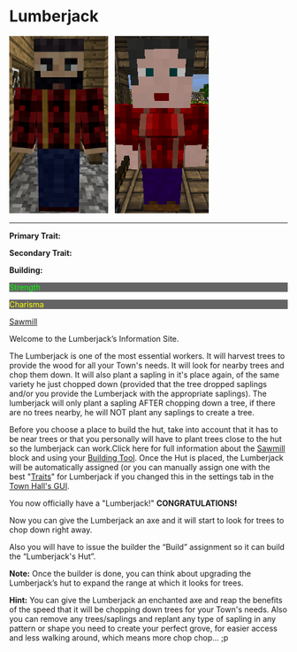 # Lumberjack

<div class="infobox box text-center">
<img src="../../assets/images/workers/Lumberjack_M.png" alt="Lumberjack Male" />&nbsp;&nbsp;&nbsp;<img src="../../assets/images/workers/Lumberjack_F.png" alt="Lumberjack female" />
<hr />
  <div class="row section-text text-left">
    <div class="col">
      <p><strong>Primary Trait:</strong></p>
      <p><strong>Secondary Trait:</strong></p>
      <p><strong>Building:</strong></p>
    </div>
    <div class="col">
      <p style="background-color:rgb(100, 100, 100); color:rgb(0, 255, 0);">Strength</p>
      <p style="background-color:rgb(100, 100, 100); color:rgb(255, 255, 0);">Charisma</p>
      <p><a href="../buildings/sawmill">Sawmill</a></p>
    </div>
  </div>
</div>

Welcome to the Lumberjack’s Information Site.

The Lumberjack is one of the most essential workers. It will harvest trees to provide the wood for all your Town's needs. It will look for nearby trees and chop them down. It will also plant a sapling in it's place again, of the same variety he just chopped down (provided that the tree dropped saplings and/or you provide the Lumberjack with the appropriate saplings). The lumberjack will only plant a sapling AFTER chopping down a tree, if there are no trees nearby, he will NOT plant any saplings to create a tree.
 
Before you choose a place to build the hut, take into account that it has to be near trees or that you personally will have to plant trees close to the hut so the lumberjack can work.Click here for full information about the [Sawmill](../../source/buildings/sawmill) block and using your [Building Tool](../../source/tutorials/building_tool). Once the Hut is placed, the Lumberjack will be automatically assigned (or you can manually assign one with the best "[Traits](../../source/tutorials/worker_info)" for Lumberjack if you changed this in the settings tab in the [Town Hall's GUI](../../source/buildings/townhall). 

You now officially have a "Lumberjack!" **CONGRATULATIONS!**

Now you can give the Lumberjack an axe and it will start to look for trees to chop down right away. 

Also you will have to issue the builder the “Build” assignment so it can build the “Lumberjack's Hut”.

**Note:** Once the builder is done, you can think about upgrading the Lumberjack’s hut to expand the range at which it looks for trees. 

**Hint:** You can give the Lumberjack an enchanted axe and reap the benefits of the speed that it will be chopping down trees for your Town's needs. Also you can remove any trees/saplings and replant any type of sapling in any pattern or shape you need to create your perfect grove, for easier access and less walking around, which means more chop chop... ;p
